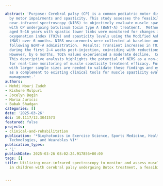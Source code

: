 ---
abstract: 'Purpose: Cerebral palsy (CP) is a common pediatric motor disability characterized
  by motor impairments and spasticity. This study assesses the feasibility of employing
  near-infrared spectroscopy (NIRS) to objectively evaluate muscle spasticity in children
  with CP undergoing botulinum toxin type A (BoNT-A) treatment.  Methods: Three participants
  aged 5–16 years with spastic lower limbs were monitored for changes in the tissue
  oxygenation index (TOI%) and spasticity levels using the Modified Ashworth Scale
  (MAS) over 6 months. NIRS measurements were collected at baseline and several intervals
  following BoNT-A administration.  Results: Transient increases in TOI% were observed
  during the first 2–4 weeks post-injection, coinciding with reductions in spasticity.
  However, by 6 months, TOI% values experienced a moderate decline.  Conclusions:
  This descriptive analysis highlights the potential of NIRS as a non-invasive tool
  for real-time monitoring of muscle spasticity treatment efficacy. Further studies
  with larger sample sizes are needed to validate these findings and establish NIRS
  as a complement to existing clinical tools for muscle spasticity evaluation and
  management.'
authors:
- Mehdi Nouri Zadeh
- Kishore Mulpuri
- Jocelyn Begin
- Maria Juricic
- Babak Shadgan
categories: []
date: '2025-03-26'
doi: 10.1117/12.3041573
featured: false
projects:
- clinical-and-rehabilitation
publication: '*Biophotonics in Exercise Science, Sports Medicine, Health Monitoring
  Technologies, and Wearables VI*'
publication_types:
- '1'
publishDate: 2025-03-26 08:02:24.917856+00:00
tags: []
title: Utilizing near-infrared spectroscopy to monitor and assess muscle spasticity
  in children with cerebral palsy undergoing Botox treatment, a feasibility study

---
